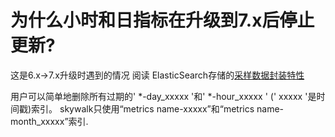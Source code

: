 # 为什么小时和日指标在升级到7.x后停止更新?

这是6.x->7.x升级时遇到的情况
阅读 ElasticSearch存储的[采样数据封装特性](../setup/backend/backend-storage.md#downsampling-data-packing)

用户可以简单地删除所有过期的' *-day_xxxxx '和' *-hour_xxxxx ' (' xxxxx '是时间戳)索引。
skywalk只使用“metrics name-xxxxx”和“metrics name-month_xxxxx”索引.